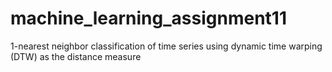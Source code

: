 # machine_learning_assignment11
 1-nearest neighbor classification of time series using dynamic time warping (DTW) as the distance measure
